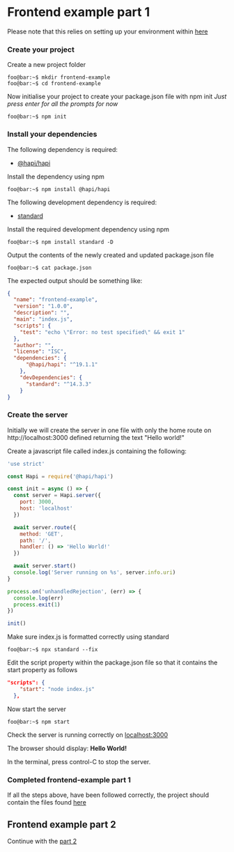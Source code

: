 # Frontend example part 1
Please note that this relies on setting up your environment within [here](https://github.com/DEFRA/hapi-govuk-examples/tree/master/front-end-examples)

### Create your project
Create a new project folder
```console
foo@bar:~$ mkdir frontend-example
foo@bar:~$ cd frontend-example
```

Now initialise your project to create your package.json file with npm init
_Just press enter for all the prompts for now_
```console
foo@bar:~$ npm init
```

### Install your dependencies
The following dependency is required:
- [@hapi/hapi](https://www.npmjs.com/package/@hapi/hapi)

Install the dependency using npm
```console
foo@bar:~$ npm install @hapi/hapi
```

The following development dependency is required:
- [standard](https://www.npmjs.com/package/standard)

Install the required development dependency using npm
```console
foo@bar:~$ npm install standard -D
```

Output the contents of the newly created and updated package.json file
```console
foo@bar:~$ cat package.json
```

The expected output should be something like:
```json
{
  "name": "frontend-example",
  "version": "1.0.0",
  "description": "",
  "main": "index.js",
  "scripts": {
    "test": "echo \"Error: no test specified\" && exit 1"
  },
  "author": "",
  "license": "ISC",
  "dependencies": {
      "@hapi/hapi": "^19.1.1"
    },
    "devDependencies": {
      "standard": "^14.3.3"
    }
}
```

### Create the server
Initially we will create the server in one file with only the home route on http://localhost:3000 defined returning the text "Hello world!"

Create a javascript file called index.js containing the following:
```js
'use strict'

const Hapi = require('@hapi/hapi')

const init = async () => {
  const server = Hapi.server({
    port: 3000,
    host: 'localhost'
  })

  await server.route({
    method: 'GET',
    path: '/',
    handler: () => 'Hello World!'
  })

  await server.start()
  console.log('Server running on %s', server.info.uri)
}

process.on('unhandledRejection', (err) => {
  console.log(err)
  process.exit(1)
})

init()

```

Make sure index.js is formatted correctly using standard
```console
foo@bar:~$ npx standard --fix
```

Edit the script property within the package.json file so that it contains the start property as follows
```json
"scripts": {
    "start": "node index.js"
  },
```

Now start the server
```console
foo@bar:~$ npm start
```

Check the server is running correctly on [localhost:3000](http://localhost:3000)

The browser should display: **Hello World!**

In the terminal, press control-C to stop the server.

### Completed frontend-example part 1
If all the steps above, have been followed correctly, the project should contain the files found [here](https://github.com/DEFRA/hapi-govuk-examples/tree/master/front-end-examples/frontend-example-1)

## Frontend example part 2
Continue with the [part 2](https://github.com/DEFRA/hapi-govuk-examples/tree/master/front-end-examples/frontend-example-2)